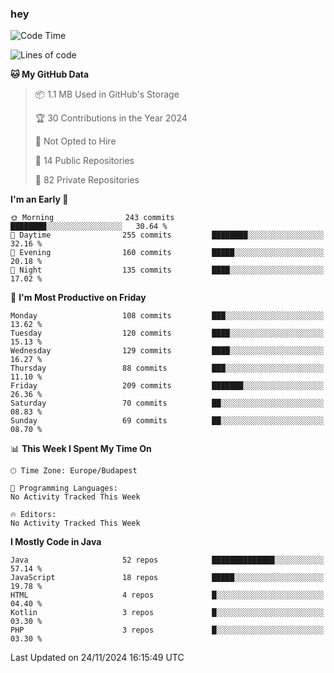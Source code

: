 ### hey

<!--START_SECTION:waka-->
![Code Time](http://img.shields.io/badge/Code%20Time-1%2C037%20hrs%202%20mins-blue)

![Lines of code](https://img.shields.io/badge/From%20Hello%20World%20I%27ve%20Written-1.1%20million%20lines%20of%20code-blue)

**🐱 My GitHub Data** 

> 📦 1.1 MB Used in GitHub's Storage 
 > 
> 🏆 30 Contributions in the Year 2024
 > 
> 🚫 Not Opted to Hire
 > 
> 📜 14 Public Repositories 
 > 
> 🔑 82 Private Repositories 
 > 
**I'm an Early 🐤** 

```text
🌞 Morning                243 commits         ████████░░░░░░░░░░░░░░░░░   30.64 % 
🌆 Daytime                255 commits         ████████░░░░░░░░░░░░░░░░░   32.16 % 
🌃 Evening                160 commits         █████░░░░░░░░░░░░░░░░░░░░   20.18 % 
🌙 Night                  135 commits         ████░░░░░░░░░░░░░░░░░░░░░   17.02 % 
```
📅 **I'm Most Productive on Friday** 

```text
Monday                   108 commits         ███░░░░░░░░░░░░░░░░░░░░░░   13.62 % 
Tuesday                  120 commits         ████░░░░░░░░░░░░░░░░░░░░░   15.13 % 
Wednesday                129 commits         ████░░░░░░░░░░░░░░░░░░░░░   16.27 % 
Thursday                 88 commits          ███░░░░░░░░░░░░░░░░░░░░░░   11.10 % 
Friday                   209 commits         ███████░░░░░░░░░░░░░░░░░░   26.36 % 
Saturday                 70 commits          ██░░░░░░░░░░░░░░░░░░░░░░░   08.83 % 
Sunday                   69 commits          ██░░░░░░░░░░░░░░░░░░░░░░░   08.70 % 
```


📊 **This Week I Spent My Time On** 

```text
🕑︎ Time Zone: Europe/Budapest

💬 Programming Languages: 
No Activity Tracked This Week

🔥 Editors: 
No Activity Tracked This Week
```

**I Mostly Code in Java** 

```text
Java                     52 repos            ██████████████░░░░░░░░░░░   57.14 % 
JavaScript               18 repos            █████░░░░░░░░░░░░░░░░░░░░   19.78 % 
HTML                     4 repos             █░░░░░░░░░░░░░░░░░░░░░░░░   04.40 % 
Kotlin                   3 repos             █░░░░░░░░░░░░░░░░░░░░░░░░   03.30 % 
PHP                      3 repos             █░░░░░░░░░░░░░░░░░░░░░░░░   03.30 % 
```




 Last Updated on 24/11/2024 16:15:49 UTC
<!--END_SECTION:waka-->
